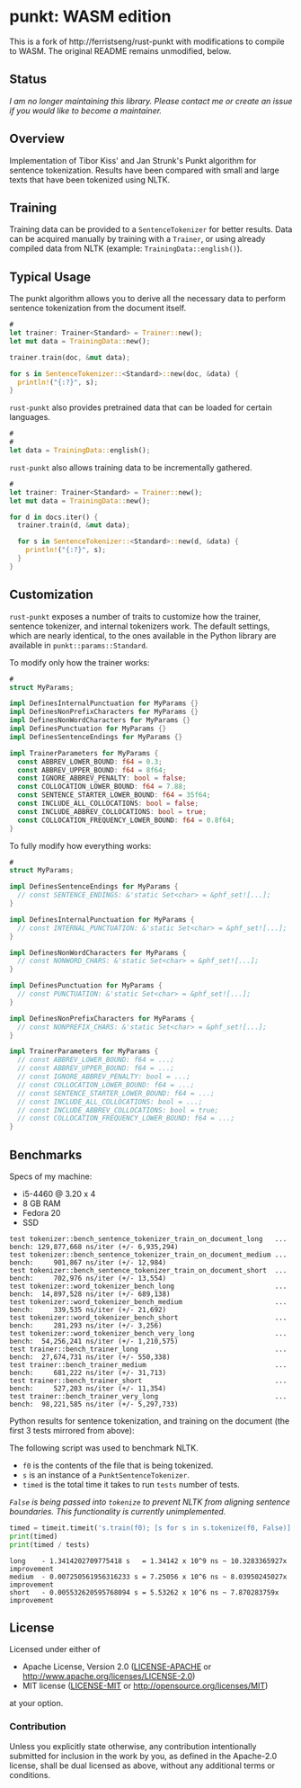 # punkt: WASM edition

This is a fork of http://ferristseng/rust-punkt with modifications to compile to WASM.
The original README remains unmodified, below.

## Status

*I am no longer maintaining this library. Please contact me or create an issue if you would like to become a maintainer.*

## Overview

Implementation of Tibor Kiss' and Jan Strunk's Punkt algorithm for sentence
tokenization. Results have been compared with small and large texts that have
been tokenized using NLTK.

## Training

Training data can be provided to a `SentenceTokenizer` for better
results. Data can be acquired manually by training with a `Trainer`,
or using already compiled data from NLTK (example: `TrainingData::english()`).

## Typical Usage

The punkt algorithm allows you to derive all the necessary data to perform
sentence tokenization from the document itself.

```rust
#
let trainer: Trainer<Standard> = Trainer::new();
let mut data = TrainingData::new();

trainer.train(doc, &mut data);

for s in SentenceTokenizer::<Standard>::new(doc, &data) {
  println!("{:?}", s);
}
```

`rust-punkt` also provides pretrained data that can be loaded for certain languages.

```rust
#
#
let data = TrainingData::english();
```

`rust-punkt` also allows training data to be incrementally gathered.

```rust
#
let trainer: Trainer<Standard> = Trainer::new();
let mut data = TrainingData::new();

for d in docs.iter() {
  trainer.train(d, &mut data);

  for s in SentenceTokenizer::<Standard>::new(d, &data) {
    println!("{:?}", s);
  }
}
```

## Customization

`rust-punkt` exposes a number of traits to customize how the trainer, sentence tokenizer,
and internal tokenizers work. The default settings, which are nearly identical, to the
ones available in the Python library are available in `punkt::params::Standard`.

To modify only how the trainer works:

```rust
#
struct MyParams;

impl DefinesInternalPunctuation for MyParams {}
impl DefinesNonPrefixCharacters for MyParams {}
impl DefinesNonWordCharacters for MyParams {}
impl DefinesPunctuation for MyParams {}
impl DefinesSentenceEndings for MyParams {}

impl TrainerParameters for MyParams {
  const ABBREV_LOWER_BOUND: f64 = 0.3;
  const ABBREV_UPPER_BOUND: f64 = 8f64;
  const IGNORE_ABBREV_PENALTY: bool = false;
  const COLLOCATION_LOWER_BOUND: f64 = 7.88;
  const SENTENCE_STARTER_LOWER_BOUND: f64 = 35f64;
  const INCLUDE_ALL_COLLOCATIONS: bool = false;
  const INCLUDE_ABBREV_COLLOCATIONS: bool = true;
  const COLLOCATION_FREQUENCY_LOWER_BOUND: f64 = 0.8f64;
}
```

To fully modify how everything works:

```rust
#
struct MyParams;

impl DefinesSentenceEndings for MyParams {
  // const SENTENCE_ENDINGS: &'static Set<char> = &phf_set![...];
}

impl DefinesInternalPunctuation for MyParams {
  // const INTERNAL_PUNCTUATION: &'static Set<char> = &phf_set![...];
}

impl DefinesNonWordCharacters for MyParams {
  // const NONWORD_CHARS: &'static Set<char> = &phf_set![...];
}

impl DefinesPunctuation for MyParams {
  // const PUNCTUATION: &'static Set<char> = &phf_set![...];
}

impl DefinesNonPrefixCharacters for MyParams {
  // const NONPREFIX_CHARS: &'static Set<char> = &phf_set![...];
}

impl TrainerParameters for MyParams {
  // const ABBREV_LOWER_BOUND: f64 = ...;
  // const ABBREV_UPPER_BOUND: f64 = ...;
  // const IGNORE_ABBREV_PENALTY: bool = ...;
  // const COLLOCATION_LOWER_BOUND: f64 = ...;
  // const SENTENCE_STARTER_LOWER_BOUND: f64 = ...;
  // const INCLUDE_ALL_COLLOCATIONS: bool = ...;
  // const INCLUDE_ABBREV_COLLOCATIONS: bool = true;
  // const COLLOCATION_FREQUENCY_LOWER_BOUND: f64 = ...;
}
```

## Benchmarks

Specs of my machine:

  * i5-4460 @ 3.20 x 4
  * 8 GB RAM
  * Fedora 20
  * SSD

```
test tokenizer::bench_sentence_tokenizer_train_on_document_long   ... bench: 129,877,668 ns/iter (+/- 6,935,294)
test tokenizer::bench_sentence_tokenizer_train_on_document_medium ... bench:     901,867 ns/iter (+/- 12,984)
test tokenizer::bench_sentence_tokenizer_train_on_document_short  ... bench:     702,976 ns/iter (+/- 13,554)
test tokenizer::word_tokenizer_bench_long                         ... bench:  14,897,528 ns/iter (+/- 689,138)
test tokenizer::word_tokenizer_bench_medium                       ... bench:     339,535 ns/iter (+/- 21,692)
test tokenizer::word_tokenizer_bench_short                        ... bench:     281,293 ns/iter (+/- 3,256)
test tokenizer::word_tokenizer_bench_very_long                    ... bench:  54,256,241 ns/iter (+/- 1,210,575)
test trainer::bench_trainer_long                                  ... bench:  27,674,731 ns/iter (+/- 550,338)
test trainer::bench_trainer_medium                                ... bench:     681,222 ns/iter (+/- 31,713)
test trainer::bench_trainer_short                                 ... bench:     527,203 ns/iter (+/- 11,354)
test trainer::bench_trainer_very_long                             ... bench:  98,221,585 ns/iter (+/- 5,297,733)

```

Python results for sentence tokenization, and training on the document (the first 3 tests mirrored from above):

The following script was used to benchmark NLTK.

  * `f0` is the contents of the file that is being tokenized.
  * `s` is an instance of a `PunktSentenceTokenizer`.
  * `timed` is the total time it takes to run `tests` number of tests.

*`False` is being passed into `tokenize` to prevent NLTK from aligning sentence boundaries. This functionality 
is currently unimplemented.*

```python
timed = timeit.timeit('s.train(f0); [s for s in s.tokenize(f0, False)]', 'from bench import s, f0', number=tests)
print(timed)
print(timed / tests)
```

```
long    - 1.3414202709775418 s   = 1.34142 x 10^9 ns ~ 10.3283365927x improvement 
medium  - 0.007250561956316233 s = 7.25056 x 10^6 ns ~ 8.03950245027x improvement
short   - 0.005532620595768094 s = 5.53262 x 10^6 ns ~ 7.870283759x   improvement
```

## License

Licensed under either of

 * Apache License, Version 2.0 ([LICENSE-APACHE](LICENSE-APACHE) or http://www.apache.org/licenses/LICENSE-2.0)
 * MIT license ([LICENSE-MIT](LICENSE-MIT) or http://opensource.org/licenses/MIT)

at your option.

### Contribution

Unless you explicitly state otherwise, any contribution intentionally submitted
for inclusion in the work by you, as defined in the Apache-2.0 license, shall be dual licensed as above, without any
additional terms or conditions.
